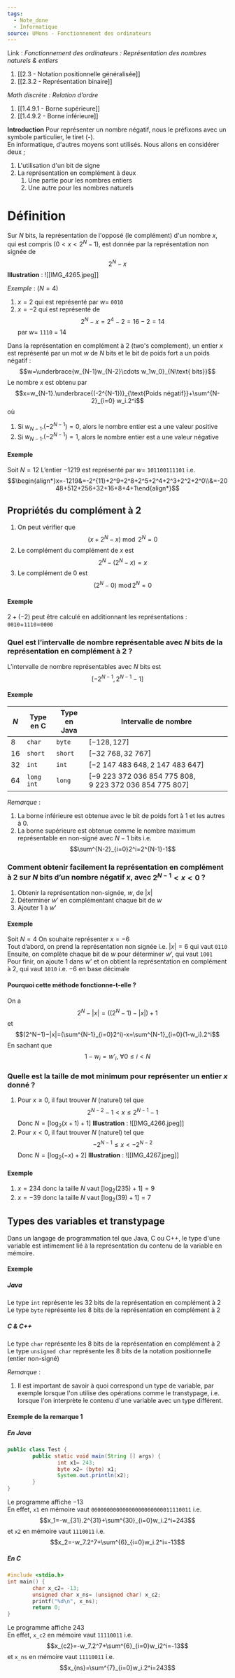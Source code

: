 ```yaml
---
tags:
  - Note_done
  - Informatique
source: UMons - Fonctionnement des ordinateurs
---
```


Link :
_Fonctionnement des ordinateurs : Représentation des nombres naturels & entiers_
1. [[2.3 - Notation positionnelle généralisée]]
2. [[2.3.2 - Représentation binaire]]

_Math discrète : Relation d’ordre_
1. [[1.4.9.1 - Borne supérieure]]
2. [[1.4.9.2 - Borne inférieure]]

**Introduction**
Pour représenter un nombre négatif, nous le préfixons avec un symbole particulier, le tiret (-).
\
En informatique, d'autres moyens sont utilisés. Nous allons en considérer deux ;
1. L'utilisation d'un bit de signe
2. La représentation en complément à deux 
	1. Une partie pour les nombres entiers
	2. Une autre pour les nombres naturels

# Définition
Sur $N$ bits, la représentation de l'opposé (le complément) d'un nombre $x$, qui est compris $(0 < x < 2^N-1)$, est donnée par la représentation non signée de $$2^N-x$$
**Illustration** : ![[IMG_4265.jpeg]]

_Exemple_  : ($N=4$)
1. $x=2$ qui est représenté par $w=$ `0010`
2. $x=-2$ qui est représenté de $$2^N-x = 2^4 - 2 = 16-2 =14$$ par $w=$ `1110` = 14


Dans la représentation en complément à 2 (two's complement), un entier $x$ est représenté par un mot $w$ de $N$ bits et le bit de poids fort a un poids négatif : $$w=\underbrace{w_{N-1}w_{N-2}\cdots w_1w_0}_{N\text{ bits}}$$
Le nombre $x$ est obtenu par $$x=w_{N-1}.\underbrace{(-2^{N-1})}_{\text{Poids négatif}}+\sum^{N-2}_{i=0} w_i.2^i$$ où
1. Si $w_{N-1}.(-2^{N-1})=0$, alors le nombre entier est a une valeur positive 
2. Si $w_{N-1}.(-2^{N-1})=1$, alors le nombre entier est a une valeur négative 
#### Exemple
Soit $N=12$
L’entier $-1219$ est représenté par $w=$ `101100111101` i.e. $$\begin{align*}x=-1219&=-2^{11}+2^9+2^8+2^5+2^4+2^3+2^2+2^0\\&=-2048+512+256+32+16+8+4+1\end{align*}$$



## Propriétés du complément à 2
1. On peut vérifier que $$(x + 2^N-x)\ \operatorname{mod}\ 2^N = 0$$
2. Le complément du complément de $x$ est $$2^N-(2^N-x) = x$$
3. Le complément de 0 est $$(2^N- 0)\ \operatorname{mod} 2^N = 0$$

#### Exemple
$2+(-2)$ peut être calculé en additionnant les représentations : `0010`+`1110`=`0000` 

### Quel est l’intervalle de nombre représentable avec $N$ bits de la représentation en complément à 2 ?
L’intervalle de nombre représentables avec $N$ bits est $$[-2^{N-1},2^{N-1}-1]$$
#### Exemple
|$N$| Type en C | Type en Java | Intervalle de nombre|
|---|---|---|---|
|8|`char`|`byte`|$[-128,127]$
|16|`short`|`short`|$[-32\ 768, 32\ 767]$
|32|`int`|`int`|$[-2\ 147\ 483\ 648, 2\ 147\ 483\ 647]$
|64|`long int`|`long`|$[-9\ 223\ 372\ 036\ 854\ 775\ 808, 9\ 223\ 372\ 036\ 854\ 775\ 807]$

_Remarque_ :
1. La borne inférieure est obtenue avec le bit de poids fort à 1 et les autres à 0. 
2. La borne supérieure est obtenue comme le nombre maximum représentable en non-signé avec $N-1$ bits i.e. $$\sum^{N-2}_{i=0}2^i=2^{N-1}-1$$

### Comment obtenir facilement la représentation en complément à 2 sur $N$ bits d’un nombre négatif $x$, avec $2^{N-1}< x < 0$ ?
1. Obtenir la représentation non-signée, $w$, de $| x |$ 
2. Déterminer $w’$ en complémentant chaque bit de $w$ 
3. Ajouter 1 à $w’$ 
#### Exemple
Soit $N=4$ 
On souhaite représenter $x=-6$ 
\
Tout d’abord, on prend la représentation non signée i.e. $|x| =6$ qui vaut `0110`
\
Ensuite, on complète chaque bit de $w$ pour déterminer $w’$, qui vaut `1001`
\
Pour finir, on ajoute 1 dans $w’$ et on obtient la représentation en complément à 2, qui vaut `1010` i.e. $-6$ en base décimale

#### Pourquoi cette méthode fonctionne-t-elle ?
On a $$2^N−|x| = ((2^N−1)−|x|)+1$$ et $$(2^N−1)−|x|=(\sum^{N-1}_{i=0}2^i)-x=\sum^{N-1}_{i=0}(1-w_i).2^i$$ En sachant que $$1-w_i=w’_i,\ \forall 0 \le i < N$$

### Quelle est la taille de mot minimum pour représenter un entier $x$ donné ?
1. Pour $x\ge 0$, il faut trouver $N$ (naturel) tel que $$2^{N-2}-1<x\le2^{N-1}-1$$ Donc $N=[\log_2 (x+1)+1]$ 
**Illustration** : ![[IMG_4266.jpeg]]
2. Pour $x<0$, il faut trouver $N$ (naturel) tel que $$-2^{N-1}\le x<-2^{N-2}$$ Donc $N=[\log_2(-x)+2]$ 
**Illustration** : ![[IMG_4267.jpeg]]
#### Exemple
1. $x=234$ donc la taille $N$ vaut $[\log_2(235)+1]=9$ 
2. $x=-39$ donc la taille $N$ vaut $[\log_2(39)+1]=7$ 

## Types des variables et transtypage
Dans un langage de programmation tel que Java, C ou C++, le type d'une variable est intimement lié à la représentation du contenu de la variable en mémoire.
#### Exemple
##### Java 
Le type `int` représente les 32 bits de la représentation en complément à 2 
Le type `byte` représente les 8 bits de la représentation en complément à 2

##### C & C++
Le type `char` représente les 8 bits de la représentation en complément à 2
Le type `unsigned char` représente les 8 bits de la notation positionnelle (entier non-signé) 

_Remarque_ :
1. Il est important de savoir à quoi correspond un type de variable, par exemple lorsque l'on utilise des opérations comme le transtypage, i.e. lorsque l'on interprète le contenu d'une variable avec un type différent.

#### Exemple de la remarque 1
##### En Java 
```java
public class Test {
		public static void main(String [] args) {
				int x1= 243;
				byte x2= (byte) x1;
				System.out.println(x2);
		}
}
```
Le programme affiche $-13$ 
\
En effet, `x1` en mémoire vaut `00000000000000000000000011110011` i.e. $$x_1=-w_{31}.2^{31}+\sum^{30}_{i=0}w_i.2^i=243$$ et `x2` en mémoire vaut `1110011` i.e. $$x_2=-w_7.2^7+\sum^{6}_{i=0}w_i.2^i=-13$$
##### En C
```c
#include <stdio.h>
int main() {
		char x_c2= -13;
		unsigned char x_ns= (unsigned char) x_c2;
		printf("%d\n", x_ns);
		return 0;
}
```
Le programme affiche $243$ 
\
En effet, `x_c2` en mémoire vaut `11110011` i.e. $$x_{c2}=-w_7.2^7+\sum^{6}_{i=0}w_i2^i=-13$$ et `x_ns` en mémoire vaut `11110011` i.e. $$x_{ns}=\sum^{7}_{i=0}w_i.2^i=243$$

